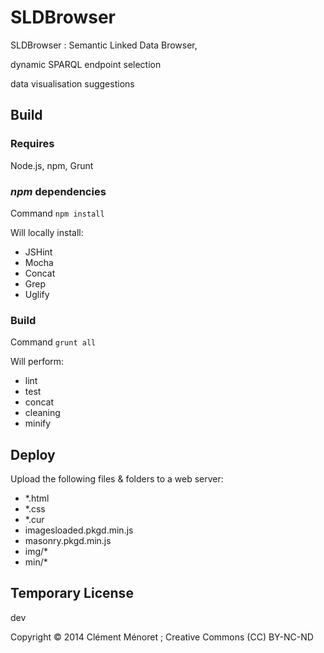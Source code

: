 # SLDBrowser #

SLDBrowser : Semantic Linked Data Browser, 

dynamic SPARQL endpoint selection 

data visualisation suggestions 


## Build ##

### Requires ###

Node.js, npm, Grunt

### _npm_ dependencies ###

Command ````npm install ```` 

Will locally install: 
 - JSHint
 - Mocha
 - Concat
 - Grep
 - Uglify

### Build ###

Command ````grunt all ```` 

Will perform: 
 - lint
 - test
 - concat
 - cleaning
 - minify

## Deploy ##

Upload the following files &amp; folders to a web server: 
 - *.html
 - *.css
 - *.cur
 - imagesloaded.pkgd.min.js
 - masonry.pkgd.min.js
 - img/*
 - min/*

## Temporary License ## 
dev

Copyright © 2014 Clément Ménoret ; Creative Commons (CC) BY-NC-ND
